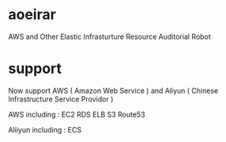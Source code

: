 # aoeirar
AWS and Other Elastic Infrasturture Resource Auditorial Robot

# support
Now support AWS ( Amazon Web Service ) and Aliyun ( Chinese Infrastructure Service Providor )

AWS including : EC2 RDS ELB S3 Route53

Aliiyun including : ECS
